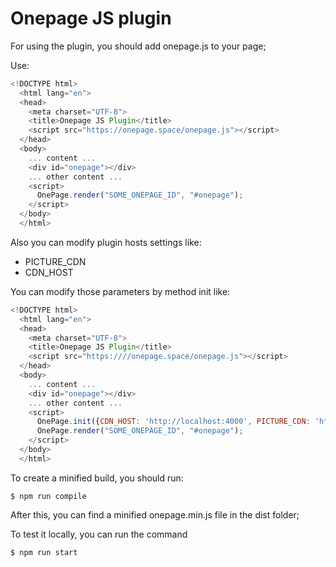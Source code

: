 # Onepage JS plugin

For using the plugin, you should add onepage.js to your page;

Use:

```JavaScript
<!DOCTYPE html>
  <html lang="en">
  <head>
	<meta charset="UTF-8">
	<title>Onepage JS Plugin</title>
	<script src="https://onepage.space/onepage.js"></script>
  </head>
  <body>
	... content ...
	<div id="onepage"></div>
	... other content ...
	<script>
	  OnePage.render("SOME_ONEPAGE_ID", "#onepage");
	</script>
  </body>
  </html>

```
Also you can modify plugin hosts settings like:

- PICTURE_CDN
- CDN_HOST

You can modify those parameters by method init like:
```JavaScript
<!DOCTYPE html>
  <html lang="en">
  <head>
	<meta charset="UTF-8">
	<title>Onepage JS Plugin</title>
	<script src="https:////onepage.space/onepage.js"></script>
  </head>
  <body>
	... content ...
	<div id="onepage"></div>
	... other content ...
	<script>
      OnePage.init({CDN_HOST: 'http://localhost:4000', PICTURE_CDN: 'https://cdn.onepage.space'});
	  OnePage.render("SOME_ONEPAGE_ID", "#onepage");
	</script>
  </body>
  </html>

```

To create a minified build, you should run:
```
$ npm run compile
```
After this, you can find a minified onepage.min.js file in the dist folder;

To test it locally, you can run the command
```
$ npm run start
```
